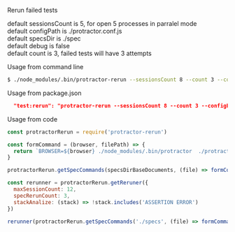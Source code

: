 Rerun failed tests


default sessionsCount is 5, for open 5 processes in parralel mode <br>
default configPath is ./protractor.conf.js<br>
default specsDir is ./spec <br>
default debug is false <br>
default count is 3, failed tests will have 3 attempts <br>

Usage from command line
```sh
$ ./node_modules/.bin/protractor-rerun --sessionsCount 8 --count 3 --configPath ./path/to/your/protractor.conf.js --specsDir ./path/to/specDir --debug
```
Usage from package.json

```json
  "test:rerun": "protractor-rerun --sessionsCount 8 --count 3 --configPath ./path/to/your/protractor.conf.js --specsDir ./path/to/specDir --debug",
```

Usage from code
```js
const protractorRerun = require('protractor-rerun')

const formCommand = (browser, filePath) => {
  return `BROWSER=${browser} ./node_modules/.bin/protractor  ./protractor.conf.js  --specs ${filePath}`
}

protractorRerun.getSpecCommands(specsDirBaseDocuments, (file) => formCommand('chrome', file)),

const rerunner = protractorRerun.getReruner({
  maxSessionCount: 12,
  specRerunCount: 3,
  stackAnalize: (stack) => !stack.includes('ASSERTION ERROR')
})

rerunner(protractorRerun.getSpecCommands('./specs', (file) => formCommand('chrome', file)))
```